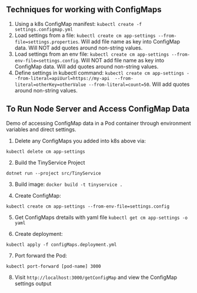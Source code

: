 ## Techniques for working with ConfigMaps

1. Using a k8s ConfigMap manifest:  `kubectl create -f settings.configmap.yml`
2. Load settings from a file: `kubectl create cm app-settings --from-file=settings.properties`. Will add file name as key into ConfigMap data. Will NOT add quotes around non-string values.
3. Load settings from an env file: `kubectl create cm app-settings --from-env-file=settings.config`. Will NOT add file name as key into ConfigMap data. Will add quotes around non-string values.
4. Define settings in kubectl command: `kubectl create cm app-settings --from-literal=apiUurl=https://my-api  --from-literal=otherKey=otherValue --from-literal=count=50`. Will add quotes around non-string values.

## To Run Node Server and Access ConfigMap Data

Demo of accessing ConfigMap data in a Pod container through environment variables and direct settings.

1. Delete any ConfigMaps you added into k8s above via:

`kubectl delete cm app-settings`

2. Build the TinyService Project

`dotnet run --project src/TinyService`

3. Build image: `docker build -t tinyservice .`

4. Create ConfigMap:

`kubectl create cm app-settings --from-env-file=settings.config`

5. Get ConfigMaps dretails with yaml file
`kubectl get cm app-settings -o yaml`

6. Create deployment: 

`kubectl apply -f configMaps.deployment.yml`

7. Port forward the Pod: 

`kubectl port-forward [pod-name] 3000`

8. Visit `http://localhost:3000/getConfigMap` and view the ConfigMap settings output






